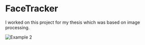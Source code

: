 # FaceTracker
I worked on this project for my thesis which was based on image processing.

![Example 2](example2.jpg)
